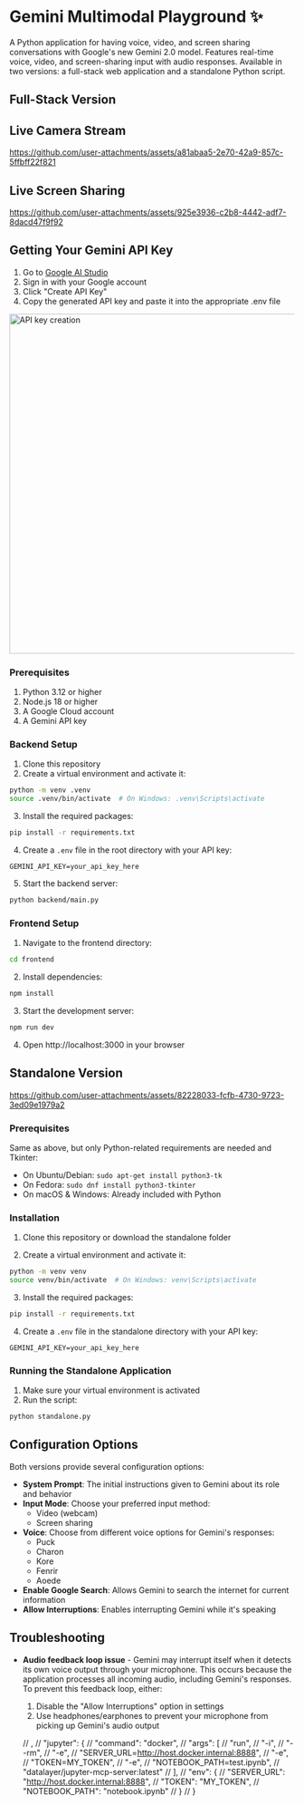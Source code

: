 # Gemini Multimodal Playground ✨

A Python application for having voice, video, and screen sharing conversations with Google's new Gemini 2.0 model. Features real-time voice, video, and screen-sharing input with audio responses. Available in two versions: a full-stack web application and a standalone Python script.

## Full-Stack Version

## Live Camera Stream

https://github.com/user-attachments/assets/a81abaa5-2e70-42a9-857c-5ffbff22f821

## Live Screen Sharing

https://github.com/user-attachments/assets/925e3936-c2b8-4442-adf7-8dacd47f9f92



## Getting Your Gemini API Key

1. Go to [Google AI Studio](https://makersuite.google.com/app/apikey)
2. Sign in with your Google account
3. Click "Create API Key"
4. Copy the generated API key and paste it into the appropriate .env file

<img width="600" alt="API key creation" src="https://github.com/saharmor/gemini-multimodal-playground/blob/main/ai%20studio%20api%20key.png">

### Prerequisites
1. Python 3.12 or higher
2. Node.js 18 or higher
3. A Google Cloud account
4. A Gemini API key

### Backend Setup
1. Clone this repository
2. Create a virtual environment and activate it:
```bash
python -m venv .venv
source .venv/bin/activate  # On Windows: .venv\Scripts\activate
```

3. Install the required packages:
```bash
pip install -r requirements.txt
```

4. Create a `.env` file in the root directory with your API key:
```
GEMINI_API_KEY=your_api_key_here
```

5. Start the backend server:
```bash
python backend/main.py
```

### Frontend Setup
1. Navigate to the frontend directory:
```bash
cd frontend
```

2. Install dependencies:
```bash
npm install
```

3. Start the development server:
```bash
npm run dev
```

4. Open http://localhost:3000 in your browser

## Standalone Version

https://github.com/user-attachments/assets/82228033-fcfb-4730-9723-3ed09e1979a2

### Prerequisites
Same as above, but only Python-related requirements are needed and Tkinter:
   - On Ubuntu/Debian: `sudo apt-get install python3-tk`
   - On Fedora: `sudo dnf install python3-tkinter`
   - On macOS & Windows: Already included with Python

### Installation

1. Clone this repository or download the standalone folder

2. Create a virtual environment and activate it:
```bash
python -m venv venv
source venv/bin/activate  # On Windows: venv\Scripts\activate
```

3. Install the required packages:
```bash
pip install -r requirements.txt
```

4. Create a `.env` file in the standalone directory with your API key:
```
GEMINI_API_KEY=your_api_key_here
```

### Running the Standalone Application

1. Make sure your virtual environment is activated
2. Run the script:
```bash
python standalone.py
```

## Configuration Options

Both versions provide several configuration options:

- **System Prompt**: The initial instructions given to Gemini about its role and behavior
- **Input Mode**: Choose your preferred input method:
  - Video (webcam)
  - Screen sharing
- **Voice**: Choose from different voice options for Gemini's responses:
  - Puck
  - Charon
  - Kore
  - Fenrir
  - Aoede
- **Enable Google Search**: Allows Gemini to search the internet for current information
- **Allow Interruptions**: Enables interrupting Gemini while it's speaking

## Troubleshooting

- **Audio feedback loop issue** - Gemini may interrupt itself when it detects its own voice output through your microphone. This occurs because the application processes all incoming audio, including Gemini's responses. To prevent this feedback loop, either:
  1. Disable the "Allow Interruptions" option in settings
  2. Use headphones/earphones to prevent your microphone from picking up Gemini's audio output

    // ,
    // "jupyter": {
    //   "command": "docker",
    //   "args": [
    //     "run",
    //     "-i",
    //     "--rm",
    //     "-e",
    //     "SERVER_URL=http://host.docker.internal:8888",
    //     "-e",
    //     "TOKEN=MY_TOKEN",
    //     "-e",
    //     "NOTEBOOK_PATH=test.ipynb",
    //     "datalayer/jupyter-mcp-server:latest"
    //   ],
    //   "env": {
    //     "SERVER_URL": "http://host.docker.internal:8888",
    //     "TOKEN": "MY_TOKEN",
    //     "NOTEBOOK_PATH": "notebook.ipynb"
    //   }
    // }